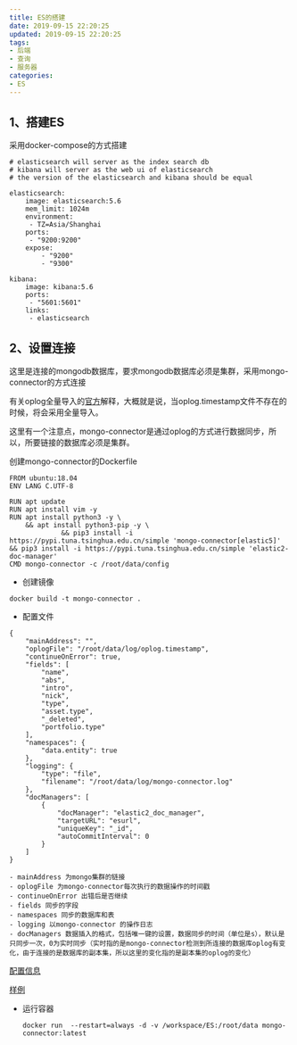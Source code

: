 ```yaml
---
title: ES的搭建
date: 2019-09-15 22:20:25
updated: 2019-09-15 22:20:25
tags:
- 后端
- 查询
- 服务器
categories:
- ES
---
```


## 1、搭建ES

采用docker-compose的方式搭建

```
# elasticsearch will server as the index search db
# kibana will server as the web ui of elasticsearch
# the version of the elasticsearch and kibana should be equal

elasticsearch:
    image: elasticsearch:5.6
    mem_limit: 1024m
    environment:
     - TZ=Asia/Shanghai
    ports:
     - "9200:9200"
    expose:
        - "9200"
        - "9300"

kibana:
    image: kibana:5.6
    ports:
     - "5601:5601"
    links:
     - elasticsearch
```

## 2、设置连接

这里是连接的mongodb数据库，要求mongodb数据库必须是集群，采用mongo-connector的方式连接

有关oplog全量导入的[官方](https://github.com/yougov/mongo-connector/wiki/Oplog-Progress-File)解释，大概就是说，当oplog.timestamp文件不存在的时候，将会采用全量导入。

这里有一个注意点，mongo-connector是通过oplog的方式进行数据同步，所以，所要链接的数据库必须是集群。

创建mongo-connector的Dockerfile

```
FROM ubuntu:18.04
ENV LANG C.UTF-8

RUN apt update
RUN apt install vim -y
RUN apt install python3 -y \
    && apt install python3-pip -y \
             && pip3 install -i https://pypi.tuna.tsinghua.edu.cn/simple 'mongo-connector[elastic5]' && pip3 install -i https://pypi.tuna.tsinghua.edu.cn/simple 'elastic2-doc-manager'
CMD mongo-connector -c /root/data/config
```

- 创建镜像

`docker build -t mongo-connector .`

- 配置文件

```
{
    "mainAddress": "",
    "oplogFile": "/root/data/log/oplog.timestamp",
    "continueOnError": true,
    "fields": [
        "name",
        "abs",
        "intro",
        "nick",
        "type",
        "asset.type",
        "_deleted",
        "portfolio.type"
    ],
    "namespaces": {
        "data.entity": true
    },
    "logging": {
        "type": "file",
        "filename": "/root/data/log/mongo-connector.log"
    },
    "docManagers": [
        {
            "docManager": "elastic2_doc_manager",
            "targetURL": "esurl",
            "uniqueKey": "_id",
            "autoCommitInterval": 0
        }
    ]
}

- mainAddress 为mongo集群的链接
- oplogFile 为mongo-connector每次执行的数据操作的时间戳
- continueOnError 出错后是否继续
- fields 同步的字段
- namespaces 同步的数据库和表
- logging 以mongo-connector 的操作日志
- docManagers 数据插入的格式，包括唯一键的设置，数据同步的时间（单位是s），默认是只同步一次，0为实时同步（实时指的是mongo-connector检测到所连接的数据库oplog有变化，由于连接的是数据库的副本集，所以这里的变化指的是副本集的oplog的变化）
```

[配置信息](https://github.com/yougov/mongo-connector/wiki/Configuration-Options)

[样例](https://github.com/yougov/mongo-connector/blob/master/mongo_connector/service/config.json)

- 运行容器

  `docker run  --restart=always -d -v /workspace/ES:/root/data mongo-connector:latest`